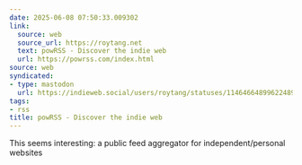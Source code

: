 ```yaml
---
date: 2025-06-08 07:50:33.009302
link:
  source: web
  source_url: https://roytang.net
  text: powRSS - Discover the indie web
  url: https://powrss.com/index.html
source: web
syndicated:
- type: mastodon
  url: https://indieweb.social/users/roytang/statuses/114646648996224891
tags:
- rss
title: powRSS - Discover the indie web
---
```


This seems interesting: a public feed aggregator for independent/personal websites